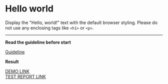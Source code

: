 # Hello world

Display the "Hello, world!" text with the default browser styling. Please do not 
use any enclosing tags like `<h1>` or `<p>`.
___

**Read the guideline before start**

[Guideline](https://mate-academy.github.io/layout_task-guideline/)

**Result**

[DEMO LINK](https://github.com/natanua/layout_hello-world) <br>
[TEST REPORT LINK](https://github.com/natanua/layout_hello-world/report/html_report/)
